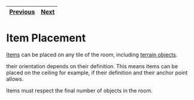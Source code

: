 | [Previous](doors.md) | [Next](npcs.md) |
| -------------------- | --------------- |

# Item Placement

[Items](../definitions/object_definition.md#items-objects) can be placed on any tile of the room, including [terrain objects](../definitions/object_definition.md#terrain-objects).

their orientation depends on their definition. This means items can be placed on the ceiling for example, if their definition and their anchor point allows.

Items must respect the final number of objects in the room.
